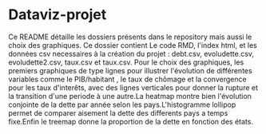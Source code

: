 # Dataviz-projet
Ce README détaille les dossiers présents dans le repository mais aussi le choix des graphiques.
Ce dossier contient Le code RMD, l'index html, et les données csv necessaires à la création du projet : debt.csv, evoludette.csv, evoludette2.csv,	taux.csv et taux.csv.
Pour le choix des graphiques, les premiers graphiques de type lignes pour illustrer l'évolution  de différentes variables comme le PIB/habitant , le taux de chômage et la convergence pour les taux d'interêts, avec des lignes verticales pour donner la rupture et la transition d'une periode à une autre.La heatmap montre bien l'évolution conjointe de la dette par année selon les pays.L'histogramme lollipop permet de comparer aisement la dette des differents pays a temps fixe.Enfin le treemap donne la proportion de la dette en fonction des états. 
